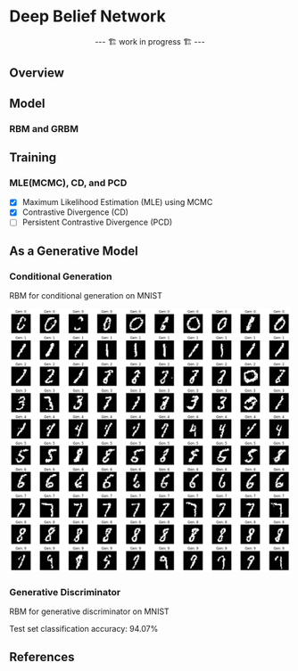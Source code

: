 # Deep Belief Network

<div align="center">
--- 🏗️ work in progress 🏗️ ---
</div>

## Overview

<!-- First, we'll implement RBM(Restricted Boltzmann Machine) and then use it to build a Deep Belief Network (DBN). -->

## Model

### RBM and GRBM

## Training

### MLE(MCMC), CD, and PCD

- [x] Maximum Likelihood Estimation (MLE) using MCMC
- [x] Contrastive Divergence (CD)
- [ ] Persistent Contrastive Divergence (PCD)

## As a Generative Model

### Conditional Generation

RBM for conditional generation on MNIST

![alt text](assets/media/rbm_mnist_gen.png)

### Generative Discriminator

RBM for generative discriminator on MNIST

Test set classification accuracy: 94.07%

## References


